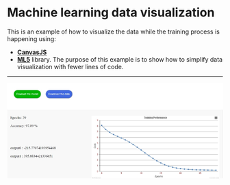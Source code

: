 # Machine learning data visualization
 This is an example of how to visualize the data while the training process is happening using:
* [**CanvasJS**](https://canvasjs.com/)
* [**ML5**](https://ml5js.org/) library.
 The purpose of this example is to show how to simplify data visualization with fewer lines of code. 
 ----------------------------------------------------------------------------------------------------------
![Image example](https://github.com/LetsAI/Machine-learning-data-visualization/blob/master/Capture.PNG)
